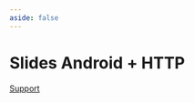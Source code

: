 ```yaml
---
aside: false
---
```


# Slides Android + HTTP

<SlidesDeck src="android_http" />

[Support](/tp/android/network)
